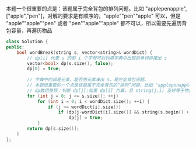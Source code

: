 本题一个很重要的点是：该题属于完全背包的排列问题。比如 "applepenapple",["apple","pen"]，对解的要求是有顺序的，"apple""pen""apple" 可以，但是 "apple""apple""pen" 或者 "pen""apple""apple" 都不可以，所以需要先遍历背包容量，再遍历物品  
```cpp
class Solution {
public:
    bool wordBreak(string s, vector<string>& wordDict) {
        // dp[i] 代表 s 的前 i 个字母可以利用字典中出现的单词拼接出 s
        vector<bool> dp(s.size(), false);
        dp[0] = true;
        
        // 字典中的词是元素，能否用元素凑出 s，是完全背包问题。
        // 本题很重要的一个点是该题属于完全背包的“排列”问题，比如 "applepenapple",["apple","pen"]，对解的要求是有顺序的，"apple""pen""apple" 可以，但是 "apple""apple""pen" 或者 "pen""apple""apple" 都不可以，所以需要先遍历背包容量，再遍历物品
        // dp数组推导：判断 dp[j]:如果 dp[i] 为真，且 string(j,i) 正好等于物品 i，则 dp[j] 为真
        for (int j = 0; j <= s.size(); ++j) 
            for (int i = 0; i < wordDict.size(); ++i) {
                if (j >= wordDict[i].size())
                    if (dp[j-wordDict[i].size()] && string(s.begin() + j - wordDict[i].size(), s.begin() + j) == wordDict[i])
                        dp[j] = true;
            }
        return dp[s.size()];
    }
};
```
